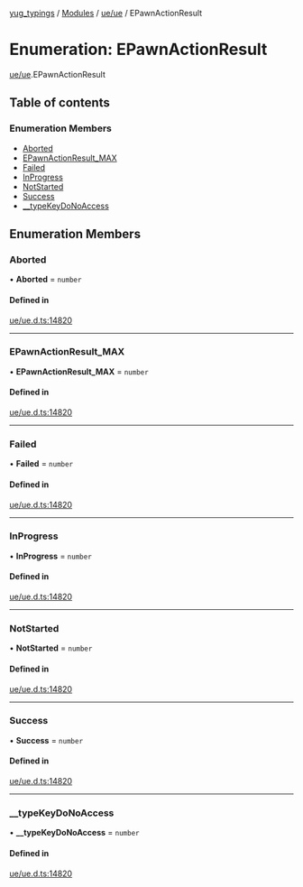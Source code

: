 [yug_typings](../README.md) / [Modules](../modules.md) / [ue/ue](../modules/ue_ue.md) / EPawnActionResult

# Enumeration: EPawnActionResult

[ue/ue](../modules/ue_ue.md).EPawnActionResult

## Table of contents

### Enumeration Members

- [Aborted](ue_ue.EPawnActionResult.md#aborted)
- [EPawnActionResult\_MAX](ue_ue.EPawnActionResult.md#epawnactionresult_max)
- [Failed](ue_ue.EPawnActionResult.md#failed)
- [InProgress](ue_ue.EPawnActionResult.md#inprogress)
- [NotStarted](ue_ue.EPawnActionResult.md#notstarted)
- [Success](ue_ue.EPawnActionResult.md#success)
- [\_\_typeKeyDoNoAccess](ue_ue.EPawnActionResult.md#__typekeydonoaccess)

## Enumeration Members

### Aborted

• **Aborted** = `number`

#### Defined in

[ue/ue.d.ts:14820](https://github.com/YugMetaverse/yug_typings/blob/25cad34/ue/ue.d.ts#L14820)

___

### EPawnActionResult\_MAX

• **EPawnActionResult\_MAX** = `number`

#### Defined in

[ue/ue.d.ts:14820](https://github.com/YugMetaverse/yug_typings/blob/25cad34/ue/ue.d.ts#L14820)

___

### Failed

• **Failed** = `number`

#### Defined in

[ue/ue.d.ts:14820](https://github.com/YugMetaverse/yug_typings/blob/25cad34/ue/ue.d.ts#L14820)

___

### InProgress

• **InProgress** = `number`

#### Defined in

[ue/ue.d.ts:14820](https://github.com/YugMetaverse/yug_typings/blob/25cad34/ue/ue.d.ts#L14820)

___

### NotStarted

• **NotStarted** = `number`

#### Defined in

[ue/ue.d.ts:14820](https://github.com/YugMetaverse/yug_typings/blob/25cad34/ue/ue.d.ts#L14820)

___

### Success

• **Success** = `number`

#### Defined in

[ue/ue.d.ts:14820](https://github.com/YugMetaverse/yug_typings/blob/25cad34/ue/ue.d.ts#L14820)

___

### \_\_typeKeyDoNoAccess

• **\_\_typeKeyDoNoAccess** = `number`

#### Defined in

[ue/ue.d.ts:14820](https://github.com/YugMetaverse/yug_typings/blob/25cad34/ue/ue.d.ts#L14820)
